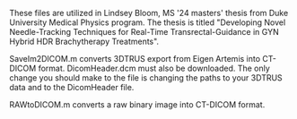 These files are utilized in Lindsey Bloom, MS '24 masters' thesis from Duke University Medical Physics program. The thesis is titled "Developing Novel Needle-Tracking Techniques for Real-Time Transrectal-Guidance in GYN Hybrid HDR Brachytherapy Treatments".


SaveIm2DICOM.m converts 3DTRUS export from Eigen Artemis into CT-DICOM format. DicomHeader.dcm must also be downloaded. The only change you should make to the file is changing the paths to your 3DTRUS data and to the DicomHeader file.

RAWtoDICOM.m converts a raw binary image into CT-DICOM format.
